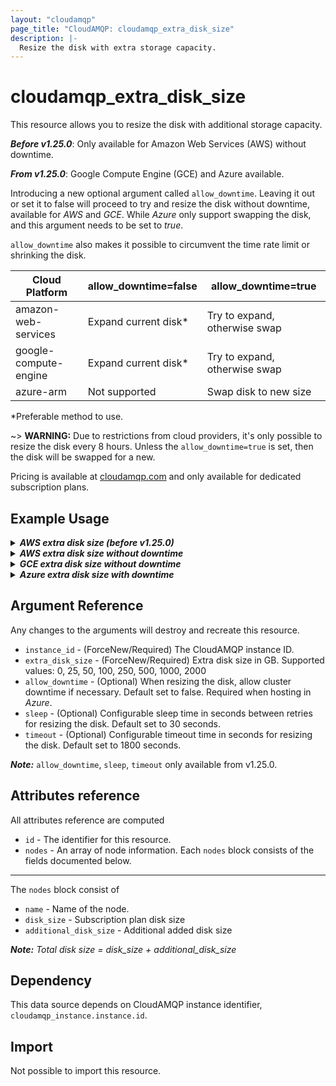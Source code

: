 ```yaml
---
layout: "cloudamqp"
page_title: "CloudAMQP: cloudamqp_extra_disk_size"
description: |-
  Resize the disk with extra storage capacity.
---
```


# cloudamqp_extra_disk_size

This resource allows you to resize the disk with additional storage capacity.

***Before v1.25.0***: Only available for Amazon Web Services (AWS) without downtime.

***From v1.25.0***: Google Compute Engine (GCE) and Azure available.

Introducing a new optional argument called `allow_downtime`.  Leaving it out or set it to false will proceed to try and resize the disk without downtime, available for *AWS* and *GCE*.
While *Azure* only support swapping the disk, and this argument needs to be set to *true*.

`allow_downtime` also makes it possible to circumvent the time rate limit or shrinking the disk.

| Cloud Platform        | allow_downtime=false | allow_downtime=true           |
|-----------------------|----------------------|-------------------------------|
| amazon-web-services   | Expand current disk* | Try to expand, otherwise swap |
| google-compute-engine | Expand current disk* | Try to expand, otherwise swap |
| azure-arm             | Not supported        | Swap disk to new size         |

*Preferable method to use.

~> **WARNING:** Due to restrictions from cloud providers, it's only possible to resize the disk every 8 hours. Unless the `allow_downtime=true` is set, then the disk will be swapped for a new.

Pricing is available at [cloudamqp.com](https://www.cloudamqp.com/) and only available for dedicated subscription plans.

## Example Usage

<details>
  <summary>
    <b>
      <i>AWS extra disk size (before v1.25.0)</i>
    </b>
  </summary>

```hcl
# Configure CloudAMQP provider
provider "cloudamqp" {
  apikey = var.cloudamqp_customer_api_key
}

# Instance
resource "cloudamqp_instance" "instance" {
  name   = "Instance"
  plan   = "bunny-1"
  region = "amazon-web-services::us-west-2"
}

# Resize disk with 25 extra GB
resource "cloudamqp_extra_disk_size" "resize_disk" {
  instance_id = cloudamqp_instance.instance.id
  extra_disk_size = 25
}

# Optional, refresh nodes info after disk resize by adding dependency
# to cloudamqp_extra_disk_size.resize_disk resource
data "cloudamqp_nodes" "nodes" {
  instance_id = cloudamqp_instance.instance.id
  depends_on = [
    cloudamqp_extra_disk_size.resize_disk,
  ]
}
```

</details>

<details>
  <summary>
    <b>
      <i>AWS extra disk size without downtime</i>
    </b>
  </summary>

```hcl
# Configure CloudAMQP provider
provider "cloudamqp" {
  apikey = var.cloudamqp_customer_api_key
}

# Instance
resource "cloudamqp_instance" "instance" {
  name   = "Instance"
  plan   = "bunny-1"
  region = "amazon-web-services::us-west-2"
}

# Resize disk with 25 extra GB, without downtime
resource "cloudamqp_extra_disk_size" "resize_disk" {
  instance_id = cloudamqp_instance.instance.id
  extra_disk_size = 25
}

# Optional, refresh nodes info after disk resize by adding dependency
# to cloudamqp_extra_disk_size.resize_disk resource
data "cloudamqp_nodes" "nodes" {
  instance_id = cloudamqp_instance.instance.id
  depends_on = [
    cloudamqp_extra_disk_size.resize_disk,
  ]
}
```

</details>

<details>
  <summary>
    <b>
      <i>GCE extra disk size without downtime</i>
    </b>
  </summary>

```hcl
# Configure CloudAMQP provider
provider "cloudamqp" {
  apikey = var.cloudamqp_customer_api_key
}

# Instance
resource "cloudamqp_instance" "instance" {
  name   = "Instance"
  plan   = "bunny-1"
  region = "google-compute-engine::us-central1"
}

# Resize disk with 25 extra GB, without downtime
resource "cloudamqp_extra_disk_size" "resize_disk" {
  instance_id = cloudamqp_instance.instance.id
  extra_disk_size = 25
}

# Optional, refresh nodes info after disk resize by adding dependency
# to cloudamqp_extra_disk_size.resize_disk resource
data "cloudamqp_nodes" "nodes" {
  instance_id = cloudamqp_instance.instance.id
  depends_on = [
    cloudamqp_extra_disk_size.resize_disk,
  ]
}
```

</details>

<details>
  <summary>
    <b>
      <i>Azure extra disk size with downtime</i>
    </b>
  </summary>

```hcl
# Configure CloudAMQP provider
provider "cloudamqp" {
  apikey = var.cloudamqp_customer_api_key
}

# Instance
resource "cloudamqp_instance" "instance" {
  name   = "Instance"
  plan   = "bunny-1"
  region = "azure-arm::centralus"
}

# Resize disk with 25 extra GB, with downtime
resource "cloudamqp_extra_disk_size" "resize_disk" {
  instance_id = cloudamqp_instance.instance.id
  extra_disk_size = 25
  allow_downtime = true
}

# Optional, refresh nodes info after disk resize by adding dependency
# to cloudamqp_extra_disk_size.resize_disk resource
data "cloudamqp_nodes" "nodes" {
  instance_id = cloudamqp_instance.instance.id
  depends_on = [
    cloudamqp_extra_disk_size.resize_disk,
  ]
}
```

</details>

## Argument Reference

Any changes to the arguments will destroy and recreate this resource.

* `instance_id`       - (ForceNew/Required) The CloudAMQP instance ID.
* `extra_disk_size`   - (ForceNew/Required) Extra disk size in GB. Supported values: 0, 25, 50, 100, 250, 500, 1000, 2000
* `allow_downtime`    - (Optional) When resizing the disk, allow cluster downtime if necessary. Default set to false. Required when hosting in *Azure*.
* `sleep`       - (Optional) Configurable sleep time in seconds between retries for resizing the disk. Default set to 30 seconds.
* `timeout`     - (Optional) Configurable timeout time in seconds for resizing the disk. Default set to 1800 seconds.

***Note:*** `allow_downtime`, `sleep`, `timeout` only available from v1.25.0.

## Attributes reference

All attributes reference are computed

* `id`    - The identifier for this resource.
* `nodes` - An array of node information. Each `nodes` block consists of the fields documented below.

___

The `nodes` block consist of

* `name`                  - Name of the node.
* `disk_size`             - Subscription plan disk size
* `additional_disk_size`  - Additional added disk size

***Note:*** *Total disk size = disk_size + additional_disk_size*

## Dependency

This data source depends on CloudAMQP instance identifier, `cloudamqp_instance.instance.id`.

## Import

Not possible to import this resource.
